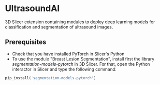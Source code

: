 # UltrasoundAI
3D Slicer extension containing modules to deploy deep learning models for classification and segmentation of ultrasound images.

## Prerequisites
* Check that you have installed PyTorch in Slicer's Python
* To use the module "Breast Lesion Segmentation", install first the library *segmentation-models-pytorch* in 3D Slicer.
For that, open the Python interactor in Slicer and type the following command:</br>
```python
pip_install('segmentation-models-pytorch')
```
